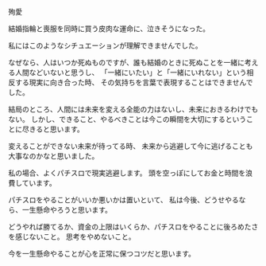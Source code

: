 殉愛

結婚指輪と喪服を同時に買う皮肉な運命に、泣きそうになった。

私にはこのようなシチュエーションが理解できませんでした。

なぜなら、人はいつか死ぬものですが、誰も結婚のときに死ぬことを一緒に考える人間などいないと思うし、
「一緒にいたい」と「一緒にいれない」という相反する現実に向き合った時、
その気持ちを言葉で表現することはできませんでした。

結局のところ、人間には未来を変える全能の力はないし、未来におきるわけでもない。
しかし、できること、やるべきことは今この瞬間を大切にするということに尽きると思います。

変えることができない未来が待ってる時、
未来から逃避して今に逃げることも大事なのかなと思いました。

私の場合、よくパチスロで現実逃避します。
頭を空っぽにしてお金と時間を浪費しています。

パチスロをやることがいいか悪いかは置いといて、
私は今後、どうせやるなら、一生懸命やろうと思います。

どうやれば勝てるか、資金の上限はいくらか、パチスロをやることに後ろめたさを感じないこと。
思考をやめないこと。

今を一生懸命やることが心を正常に保つコツだと思います。

